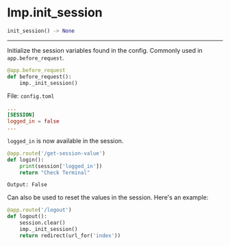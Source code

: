 # Imp.init_session

```python
init_session() -> None
```

---

Initialize the session variables found in the config. Commonly used in `app.before_request`.

```python
@app.before_request
def before_request():
    imp._init_session()
```

File: `config.toml`

```toml
...
[SESSION]
logged_in = false
...
```

`logged_in` is now available in the session.

```python
@app.route('/get-session-value')
def login():
    print(session['logged_in'])
    return "Check Terminal"
```

`Output: False`

Can also be used to reset the values in the session. Here's an example:

```python
@app.route('/logout')
def logout():
    session.clear()
    imp._init_session()
    return redirect(url_for('index'))
```

